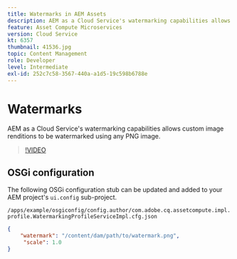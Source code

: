 ```yaml
---
title: Watermarks in AEM Assets
description: AEM as a Cloud Service's watermarking capabilities allows custom image renditions to be watermarked using any PNG image.
feature: Asset Compute Microservices
version: Cloud Service
kt: 6357
thumbnail: 41536.jpg
topic: Content Management
role: Developer
level: Intermediate
exl-id: 252c7c58-3567-440a-a1d5-19c598b6788e
---
```

# Watermarks

AEM as a Cloud Service's watermarking capabilities allows custom image renditions to be watermarked using any PNG image.

>[!VIDEO](https://video.tv.adobe.com/v/41536/?quality=12&learn=on)

## OSGi configuration

The following OSGi configuration stub can be updated and added to your AEM project's `ui.config` sub-project. 

`/apps/example/osgiconfig/config.author/com.adobe.cq.assetcompute.impl.profile.WatermarkingProfileServiceImpl.cfg.json`

```json
{
    "watermark": "/content/dam/path/to/watermark.png",
     "scale": 1.0
}
```

